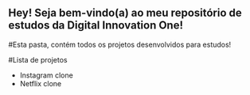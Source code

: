## Hey! Seja bem-vindo(a) ao meu repositório de estudos da Digital Innovation One!

#Esta pasta, contém todos os projetos desenvolvidos para estudos!

#Lista de projetos

- Instagram clone
- Netflix clone
